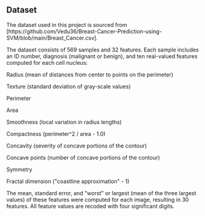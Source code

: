<h2>Dataset</h2>
The dataset used in this project is sourced from [https://github.com/Vedu36/Breast-Cancer-Prediction-using-SVM/blob/main/Breast_Cancer.csv].

The dataset consists of 569 samples and 32 features. Each sample includes an ID number, diagnosis (malignant or benign), and ten real-valued features computed for each cell nucleus:

Radius (mean of distances from center to points on the perimeter)

Texture (standard deviation of gray-scale values)

Perimeter

Area

Smoothness (local variation in radius lengths)

Compactness (perimeter^2 / area - 1.0)

Concavity (severity of concave portions of the contour)

Concave points (number of concave portions of the contour)

Symmetry

Fractal dimension ("coastline approximation" - 1)

The mean, standard error, and "worst" or largest (mean of the three largest values) of these features were computed for each image, resulting in 30 features. All feature values are recoded with four significant digits. 
